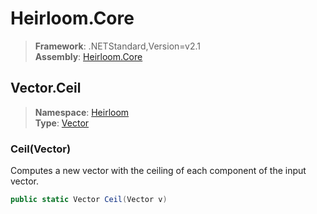 # Heirloom.Core

> **Framework**: .NETStandard,Version=v2.1  
> **Assembly**: [Heirloom.Core][0]  

## Vector.Ceil

> **Namespace**: [Heirloom][0]  
> **Type**: [Vector][1]  

### Ceil(Vector)

Computes a new vector with the ceiling of each component of the input vector.

```cs
public static Vector Ceil(Vector v)
```

[0]: ../../../Heirloom.Core.md
[1]: ../Vector.md

